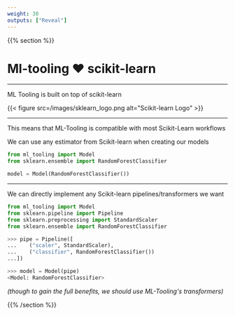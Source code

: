 ```yaml
---
weight: 30
outputs: ["Reveal"]
---
```


{{% section %}}

# Ml-tooling :heart: scikit-learn

---

ML Tooling is built on top of scikit-learn

{{< figure src=/images/sklearn_logo.png alt="Scikit-learn Logo" >}}

---

This means that ML-Tooling is compatible with most Scikit-Learn workflows

We can use any estimator from Scikit-learn when creating our models

```python
from ml_tooling import Model
from sklearn.ensemble import RandomForestClassifier

model = Model(RandomForestClassifier())
```

---

We can directly implement any Scikit-learn pipelines/transformers we want

```python
from ml_tooling import Model
from sklearn.pipeline import Pipeline
from sklearn.preprocessing import StandardScaler
from sklearn.ensemble import RandomForestClassifier

>>> pipe = Pipeline([
...    ("scaler", StandardScaler),
...    ("classifier", RandomForestClassifier())
...])

>>> model = Model(pipe)
<Model: RandomForestClassifier>
```

*(though to gain the full benefits, we should use ML-Tooling's transformers)*


{{% /section %}}